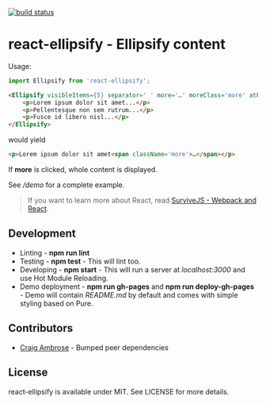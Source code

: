 [![build status](https://secure.travis-ci.org/bebraw/react-ellipsify.png)](http://travis-ci.org/bebraw/react-ellipsify)
# react-ellipsify - Ellipsify content

Usage:

```javascript
import Ellipsify from 'react-ellipsify';
```

```html
<Ellipsify visibleItems={5} separator=' ' more='…' moreClass='more' atFront={true}>
    <p>Lorem ipsum dolor sit amet...</p>
    <p>Pellentesque non sem rutrum...</p>
    <p>Fusce id libero nisl...</p>
</Ellipsify>
```

would yield

```html
<p>Lorem ipsum dolor sit amet<span className='more'>…</span></p>
```

If **more** is clicked, whole content is displayed.

See */demo* for a complete example.

> If you want to learn more about React, read [SurviveJS - Webpack and React](http://survivejs.com/).

## Development

* Linting - **npm run lint**
* Testing - **npm test** - This will lint too.
* Developing - **npm start** - This will run a server at *localhost:3000* and use Hot Module Reloading.
* Demo deployment - **npm run gh-pages** and **npm run deploy-gh-pages** - Demo will contain *README.md* by default and comes with simple styling based on Pure.

## Contributors

* [Craig Ambrose](https://github.com/craigambrose) - Bumped peer dependencies

## License

react-ellipsify is available under MIT. See LICENSE for more details.

